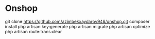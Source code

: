 # Onshop
git clone https://github.com/azimbekxaydarov946/onshop.git
composer install
php artisan key:generate
php artisan migrate
php artisan optimize
php artisan route:trans:clear
